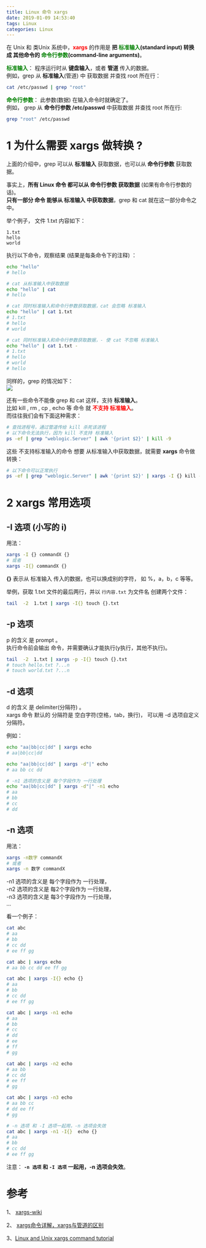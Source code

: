 ```yaml
---
title: Linux 命令 xargs
date: 2019-01-09 14:53:40
tags: Linux
categories: Linux
---
```

在 Unix 和 类Unix 系统中，**<font color=red>xargs</font>** 的作用是 **把 <font color=green>标准输入</font>(standard input) 转换成 其他命令的 <font color=green>命令行参数</font>(command-line arguments)**。  

**<font color=green>标准输入</font>**： 程序运行时从 **键盘输入**，或者 **管道** 传入的数据。   
例如，grep 从 **标准输入**(管道) 中 获取数据 并查找 root 所在行：  
```sh
cat /etc/passwd | grep "root"
```

**<font color=green>命令行参数</font>**： 此参数(数据) 在输入命令时就确定了。   
例如， grep 从 **命令行参数 /etc/passwd** 中获取数据 并查找 root 所在行:   
```sh
grep "root" /etc/passwd
```

# 1 为什么需要 xargs 做转换 ?  

上面的介绍中，grep 可以从 **标准输入** 获取数据，也可以从 **命令行参数** 获取数据。  

事实上，**所有 Linux 命令 都可以从 命令行参数 获取数据** (如果有命令行参数的话)。  
**只有一部分 命令 能够从 标准输入 中获取数据**，grep 和 cat 就在这一部分命令之中。  

举个例子， 文件 1.txt 内容如下：  
```
1.txt
hello
world
```
执行以下命令，观察结果 (结果是每条命令下的注释) ：   
```sh
echo "hello"
# hello

# cat 从标准输入中获取数据
echo "hello" | cat
# hello

# cat 同时标准输入和命令行参数获取数据，cat 会忽略 标准输入
echo "hello" | cat 1.txt
# 1.txt
# hello
# world

# cat 同时标准输入和命令行参数获取数据，- 使 cat 不忽略 标准输入
echo "hello" | cat 1.txt -
# 1.txt
# hello
# world
# hello
```
同样的，grep 的情况如下：  
![](https://mitre.oss-cn-hangzhou.aliyuncs.com/blog-2018-12/xargs-hello.png)  

还有一些命令不能像 grep 和 cat 这样，支持 **标准输入**。   
比如 kill , rm , cp , echo 等 命令 就 **<font color=red>不支持 标准输入</font>**。  
而往往我们会有下面这种需求：  
```sh
# 查找进程号，通过管道传给 kill 杀死该进程
# 以下命令无法执行，因为 kill 不支持 标准输入
ps -ef | grep "weblogic.Server" | awk '{print $2}' | kill -9
```
这些 不支持标准输入的命令 想要 从标准输入中获取数据，就需要 **xargs** 命令做转换：  
```sh
# 以下命令可以正常执行
ps -ef | grep "weblogic.Server" | awk '{print $2}' | xargs -I {} kill -9 {}
```  

# 2 xargs 常用选项
##  -I 选项 (小写的 i)
用法：
```sh
xargs -I {} commandX {}
# 或者
xargs -I{} commandX {}
```
**{}** 表示从 标准输入 传入的数据，也可以换成别的字符， 如 %，a，b，c 等等。   


举例，获取 1.txt 文件的最后两行，并以 <code>行内容.txt</code> 为文件名 创建两个文件：  
```sh
tail  -2  1.txt | xargs -I{} touch {}.txt
```
## -p 选项
p 的含义 是 prompt 。  
执行命令前会输出 命令，并需要确认才能执行(y执行，其他不执行)。  
```sh
tail  -2  1.txt | xargs -p -I{} touch {}.txt
# touch hello.txt ?...n
# touch world.txt ?...n
```

## -d 选项
d 的含义 是 delimiter(分隔符) 。  
xargs 命令 默认的 分隔符是 空白字符(空格，tab，换行)， 可以用 -d 选项自定义分隔符。  

例如：  
```sh
echo "aa|bb|cc|dd" | xargs echo
# aa|bb|cc|dd

echo "aa|bb|cc|dd" | xargs -d"|" echo
# aa bb cc dd

# -n1 选项的含义是 每个字段作为 一行处理
echo "aa|bb|cc|dd" | xargs -d"|" -n1 echo
# aa
# bb
# cc
# dd

```

## -n 选项
用法：  
```sh
xargs -n数字 commandX
# 或者
xargs -n 数字 commandX
```
-n1 选项的含义是 每个字段作为 一行处理，    
-n2 选项的含义是 每2个字段作为 一行处理，  
-n3 选项的含义是 每3个字段作为 一行处理，  
...  

看一个例子：  
```sh
cat abc
# aa
# bb
# cc dd
# ee ff gg

cat abc | xargs echo
# aa bb cc dd ee ff gg

cat abc | xargs -I{} echo {}
# aa
# bb
# cc dd
# ee ff gg

cat abc | xargs -n1 echo
# aa
# bb
# cc
# dd
# ee
# ff
# gg

cat abc | xargs -n2 echo
# aa bb
# cc dd
# ee ff
# gg

cat abc | xargs -n3 echo
# aa bb cc
# dd ee ff
# gg

# -n 选项 和 -I 选项一起用，-n 选项会失效
cat abc | xargs -n1 -I{}  echo {}
# aa
# bb
# cc dd
# ee ff gg
```
注意： **<code>-n 选项</code> 和 <code>-I 选项</code> 一起用，-n 选项会失效**。  





# 参考
1、 [xargs-wiki](https://en.wikipedia.org/wiki/Xargs)  

2、 [xargs命令详解，xargs与管道的区别](https://www.cnblogs.com/wangqiguo/p/6464234.html)  

3、[Linux and Unix xargs command tutorial](https://shapeshed.com/unix-xargs/)  
